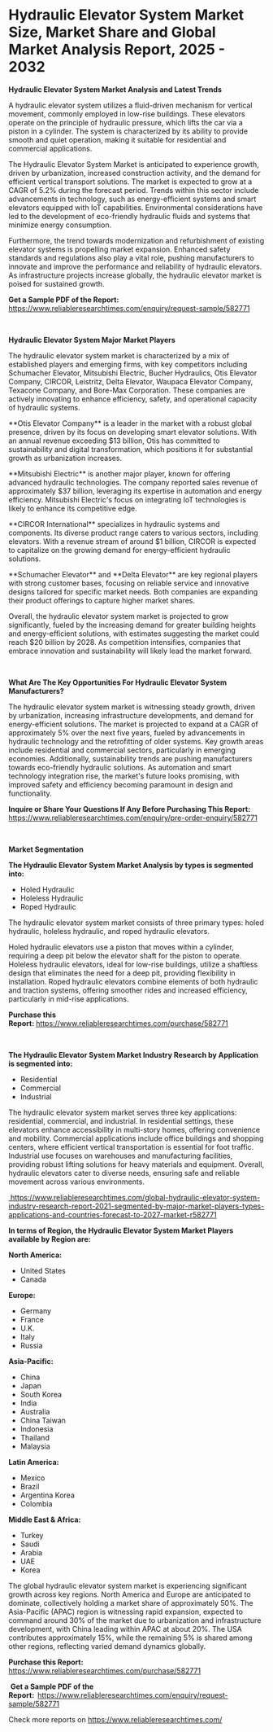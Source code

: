 <p><h1>Hydraulic Elevator System Market Size, Market Share and Global Market Analysis Report, 2025 - 2032</h1></p><p><strong>Hydraulic Elevator System Market Analysis and Latest Trends</strong></p>
<p><p>A hydraulic elevator system utilizes a fluid-driven mechanism for vertical movement, commonly employed in low-rise buildings. These elevators operate on the principle of hydraulic pressure, which lifts the car via a piston in a cylinder. The system is characterized by its ability to provide smooth and quiet operation, making it suitable for residential and commercial applications.</p><p>The Hydraulic Elevator System Market is anticipated to experience growth, driven by urbanization, increased construction activity, and the demand for efficient vertical transport solutions. The market is expected to grow at a CAGR of 5.2% during the forecast period. Trends within this sector include advancements in technology, such as energy-efficient systems and smart elevators equipped with IoT capabilities. Environmental considerations have led to the development of eco-friendly hydraulic fluids and systems that minimize energy consumption.</p><p>Furthermore, the trend towards modernization and refurbishment of existing elevator systems is propelling market expansion. Enhanced safety standards and regulations also play a vital role, pushing manufacturers to innovate and improve the performance and reliability of hydraulic elevators. As infrastructure projects increase globally, the hydraulic elevator market is poised for sustained growth.</p></p>
<p><strong>Get a Sample PDF of the Report:&nbsp;</strong> <a href="https://www.reliableresearchtimes.com/enquiry/request-sample/582771?utm_campaign=3281&utm_medium=2&utm_source=Github&utm_content=ia&utm_term=23032025&utm_id=hydraulic-elevator-system">https://www.reliableresearchtimes.com/enquiry/request-sample/582771</a></p>
<p>&nbsp;</p>
<p><strong>Hydraulic Elevator System Major Market Players</strong></p>
<p><p>The hydraulic elevator system market is characterized by a mix of established players and emerging firms, with key competitors including Schumacher Elevator, Mitsubishi Electric, Bucher Hydraulics, Otis Elevator Company, CIRCOR, Leistritz, Delta Elevator, Waupaca Elevator Company, Texacone Company, and Bore-Max Corporation. These companies are actively innovating to enhance efficiency, safety, and operational capacity of hydraulic systems.</p><p>**Otis Elevator Company** is a leader in the market with a robust global presence, driven by its focus on developing smart elevator solutions. With an annual revenue exceeding $13 billion, Otis has committed to sustainability and digital transformation, which positions it for substantial growth as urbanization increases.</p><p>**Mitsubishi Electric** is another major player, known for offering advanced hydraulic technologies. The company reported sales revenue of approximately $37 billion, leveraging its expertise in automation and energy efficiency. Mitsubishi Electric's focus on integrating IoT technologies is likely to enhance its competitive edge.</p><p>**CIRCOR International** specializes in hydraulic systems and components. Its diverse product range caters to various sectors, including elevators. With a revenue stream of around $1 billion, CIRCOR is expected to capitalize on the growing demand for energy-efficient hydraulic solutions.</p><p>**Schumacher Elevator** and **Delta Elevator** are key regional players with strong customer bases, focusing on reliable service and innovative designs tailored for specific market needs. Both companies are expanding their product offerings to capture higher market shares.</p><p>Overall, the hydraulic elevator system market is projected to grow significantly, fueled by the increasing demand for greater building heights and energy-efficient solutions, with estimates suggesting the market could reach $20 billion by 2028. As competition intensifies, companies that embrace innovation and sustainability will likely lead the market forward.</p></p>
<p>&nbsp;</p>
<p><strong>What Are The Key Opportunities For Hydraulic Elevator System Manufacturers?</strong></p>
<p><p>The hydraulic elevator system market is witnessing steady growth, driven by urbanization, increasing infrastructure developments, and demand for energy-efficient solutions. The market is projected to expand at a CAGR of approximately 5% over the next five years, fueled by advancements in hydraulic technology and the retrofitting of older systems. Key growth areas include residential and commercial sectors, particularly in emerging economies. Additionally, sustainability trends are pushing manufacturers towards eco-friendly hydraulic solutions. As automation and smart technology integration rise, the market's future looks promising, with improved safety and efficiency becoming paramount in design and functionality.</p></p>
<p><strong>Inquire or Share Your Questions If Any Before Purchasing This Report:</strong> <a href="https://www.reliableresearchtimes.com/enquiry/pre-order-enquiry/582771?utm_campaign=3281&utm_medium=2&utm_source=Github&utm_content=ia&utm_term=23032025&utm_id=hydraulic-elevator-system">https://www.reliableresearchtimes.com/enquiry/pre-order-enquiry/582771</a></p>
<p>&nbsp;</p>
<p><strong>Market Segmentation</strong></p>
<p><strong>The Hydraulic Elevator System Market Analysis by types is segmented into:</strong></p>
<p><ul><li>Holed Hydraulic</li><li>Holeless Hydraulic</li><li>Roped Hydraulic</li></ul></p>
<p><p>The hydraulic elevator system market consists of three primary types: holed hydraulic, holeless hydraulic, and roped hydraulic elevators. </p><p>Holed hydraulic elevators use a piston that moves within a cylinder, requiring a deep pit below the elevator shaft for the piston to operate. Holeless hydraulic elevators, ideal for low-rise buildings, utilize a shaftless design that eliminates the need for a deep pit, providing flexibility in installation. Roped hydraulic elevators combine elements of both hydraulic and traction systems, offering smoother rides and increased efficiency, particularly in mid-rise applications.</p></p>
<p><strong>Purchase this Report:&nbsp;</strong><a href="https://www.reliableresearchtimes.com/purchase/582771?utm_campaign=3281&utm_medium=2&utm_source=Github&utm_content=ia&utm_term=23032025&utm_id=hydraulic-elevator-system">https://www.reliableresearchtimes.com/purchase/582771</a></p>
<p>&nbsp;</p>
<p><strong>The Hydraulic Elevator System Market Industry Research by Application is segmented into:</strong></p>
<p><ul><li>Residential</li><li>Commercial</li><li>Industrial</li></ul></p>
<p><p>The hydraulic elevator system market serves three key applications: residential, commercial, and industrial. In residential settings, these elevators enhance accessibility in multi-story homes, offering convenience and mobility. Commercial applications include office buildings and shopping centers, where efficient vertical transportation is essential for foot traffic. Industrial use focuses on warehouses and manufacturing facilities, providing robust lifting solutions for heavy materials and equipment. Overall, hydraulic elevators cater to diverse needs, ensuring safe and reliable movement across various environments.</p></p>
<p><a href="https://www.reliableresearchtimes.com/global-hydraulic-elevator-system-industry-research-report-2021-segmented-by-major-market-players-types-applications-and-countries-forecast-to-2027-market-r582771?utm_campaign=3281&utm_medium=2&utm_source=Github&utm_content=ia&utm_term=23032025&utm_id=hydraulic-elevator-system">&nbsp;https://www.reliableresearchtimes.com/global-hydraulic-elevator-system-industry-research-report-2021-segmented-by-major-market-players-types-applications-and-countries-forecast-to-2027-market-r582771</a></p>
<p><strong>In terms of Region, the Hydraulic Elevator System Market Players available by Region are:</strong></p>
<p>
    <p> <strong> North America: </strong>
        <ul>
            <li>United States</li>
            <li>Canada</li>
        </ul>
        </p> 
    <p> <strong> Europe: </strong>
        <ul>
            <li>Germany</li>
            <li>France</li>
            <li>U.K.</li>
            <li>Italy</li>
            <li>Russia</li>
        </ul>
        </p> 
    <p> <strong> Asia-Pacific: </strong>
        <ul>
            <li>China</li>
            <li>Japan</li>
            <li>South Korea</li>
            <li>India</li>
            <li>Australia</li>
            <li>China Taiwan</li>
            <li>Indonesia</li>
            <li>Thailand</li>
            <li>Malaysia</li>
        </ul>
        </p> 
    <p> <strong> Latin America: </strong>
        <ul>
            <li>Mexico</li>
            <li>Brazil</li>
            <li>Argentina Korea</li>
            <li>Colombia</li>
        </ul>
        </p> 
    <p> <strong> Middle East & Africa: </strong>
        <ul>
            <li>Turkey</li>
            <li>Saudi</li>
            <li>Arabia</li>
            <li>UAE</li>
            <li>Korea</li>
        </ul>
    </p>
    </p>
<p><p>The global hydraulic elevator system market is experiencing significant growth across key regions. North America and Europe are anticipated to dominate, collectively holding a market share of approximately 50%. The Asia-Pacific (APAC) region is witnessing rapid expansion, expected to command around 30% of the market due to urbanization and infrastructure development, with China leading within APAC at about 20%. The USA contributes approximately 15%, while the remaining 5% is shared among other regions, reflecting varied demand dynamics globally.</p></p>
<p><strong>Purchase this Report: </strong><a href="https://www.reliableresearchtimes.com/purchase/582771?utm_campaign=3281&utm_medium=2&utm_source=Github&utm_content=ia&utm_term=23032025&utm_id=hydraulic-elevator-system">https://www.reliableresearchtimes.com/purchase/582771</a></p>
<p>&nbsp;<strong>Get a Sample PDF of the Report:&nbsp;&nbsp;</strong><a href="https://www.reliableresearchtimes.com/enquiry/request-sample/582771?utm_campaign=3281&utm_medium=2&utm_source=Github&utm_content=ia&utm_term=23032025&utm_id=hydraulic-elevator-system">https://www.reliableresearchtimes.com/enquiry/request-sample/582771</a></p>
<p><strong></strong></p>
<p>Check more reports on <a href="https://www.reliableresearchtimes.com/?utm_campaign=3281&utm_medium=2&utm_source=Github&utm_content=ia&utm_term=23032025&utm_id=hydraulic-elevator-system">https://www.reliableresearchtimes.com/</a></p>